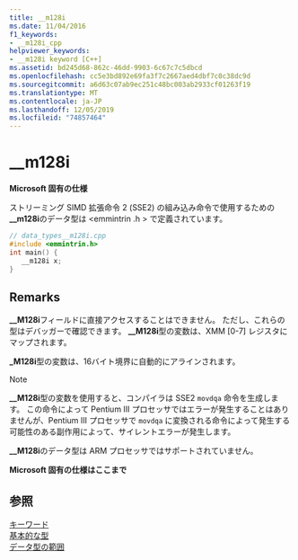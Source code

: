 ```yaml
---
title: __m128i
ms.date: 11/04/2016
f1_keywords:
- __m128i_cpp
helpviewer_keywords:
- __m128i keyword [C++]
ms.assetid: bd245d68-862c-46dd-9903-6c67c7c5dbcd
ms.openlocfilehash: cc5e3bd892e69fa3f7c2667aed4dbf7c0c38dc9d
ms.sourcegitcommit: a6d63c07ab9ec251c48bc003ab2933cf01263f19
ms.translationtype: MT
ms.contentlocale: ja-JP
ms.lasthandoff: 12/05/2019
ms.locfileid: "74857464"
---
```

# <a name="__m128i"></a>__m128i

**Microsoft 固有の仕様**

ストリーミング SIMD 拡張命令 2 (SSE2) の組み込み命令で使用するための **__m128i**のデータ型は \<emmintrin .h > で定義されています。

```cpp
// data_types__m128i.cpp
#include <emmintrin.h>
int main() {
   __m128i x;
}
```

## <a name="remarks"></a>Remarks

**__M128i**フィールドに直接アクセスすることはできません。 ただし、これらの型はデバッガーで確認できます。 **__M128i**型の変数は、XMM [0-7] レジスタにマップされます。

**_M128i**型の変数は、16バイト境界に自動的にアラインされます。

> [!NOTE]
>  **__M128i**型の変数を使用すると、コンパイラは SSE2 `movdqa` 命令を生成します。 この命令によって Pentium III プロセッサではエラーが発生することはありませんが、Pentium III プロセッサで `movdqa` に変換される命令によって発生する可能性のある副作用によって、サイレントエラーが発生します。

**__M128i**のデータ型は ARM プロセッサではサポートされていません。

**Microsoft 固有の仕様はここまで**

## <a name="see-also"></a>参照

[キーワード](../cpp/keywords-cpp.md)<br/>
[基本的な型](../cpp/fundamental-types-cpp.md)<br/>
[データ型の範囲](../cpp/data-type-ranges.md)